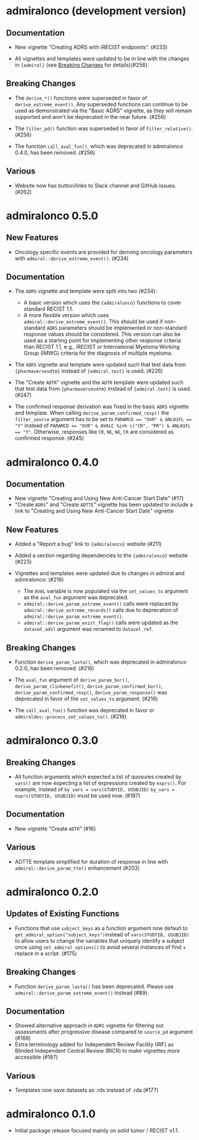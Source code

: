 # admiralonco (development version)

## Documentation

- New vignette "Creating ADRS with iRECIST endpoints". (#233)

- All vignettes and templates were updated to be in line with the changes in
`{admiral}` (see [Breaking
Changes](https://pharmaverse.github.io/admiral/news/index.html#breaking-changes-1-0-0)
for details)(#256).

## Breaking Changes

- The `derive_*()` functions were superseded in favor of
`derive_extreme_event()`. Any superseded functions can continue to be used as
demonstrated via the "Basic ADRS" vignette, as they will remain supported and
won't be deprecated in the near future. (#256)

- The `filter_pd()` function was superseded in favor of `filter_relative()`. (#256)

- The function `call_aval_fun()`, which was deprecated in admiralonco 0.4.0,
has been removed. (#256)

## Various

- Website now has button/links to Slack channel and GitHub Issues. (#262)

# admiralonco 0.5.0

## New Features

- Oncology specific events are provided for deriving oncology parameters with
`admiral::derive_extreme_event()`. (#234)

## Documentation

- The `ADRS` vignette and template were split into two (#234):
    - A basic version which uses the `{admiralonco}` functions to cover standard
    RECIST 1.1.
    - A more flexible version which uses `admiral::derive_extreme_event()`. This
    should be used if non-standard `ADRS` parameters should be implemented or
    non-standard response values should be considered. This version can also be
    used as a starting point for implementing other response criteria than
    RECIST 1.1, e.g., iRECIST or International Myeloma Working Group (IMWG)
    criteria for the diagnosis of multiple myeloma.

- The `ADRS` vignette and template were updated such that test data from
`{pharmaversesdtm}` instead of `{admiral.test}` is used. (#226)

- The "Create `ADTR`" vignette and the `ADTR` template were updated such that
test data from `{pharmaversesdtm}` instead of `{admiral.test}` is used. (#247)

- The confirmed response derivation was fixed in the basic `ADRS` vignette and
template. When calling `derive_param_confirmed_resp()` the `filter_source`
argument has to be set to `PARAMCD == "OVR" & ANL01FL == "Y"` instead of
`PARAMCD == "OVR" & AVALC %in% c("CR", "PR") & ANL01FL == "Y"`. Otherwise,
responses like `CR`, `NE`, `NE`, `CR` are considered as confirmed response.
(#245)

# admiralonco 0.4.0

## Documentation

- New vignette "Creating and Using New Anti-Cancer Start Date" (#17)
- "Create `ADRS`" and "Create `ADTTE`" vignette has been updated to include a link to "Creating and Using New Anti-Cancer Start Date" vignette

## New Features

- Added a "Report a bug" link to `{admiralonco}` website (#211)

- Added a section regarding dependencies to the `{admiralonco}` website (#223)

- Vignettes and templates were updated due to changes in admiral and
admiralonco: (#216)
    - The `AVAL` variable is now populated via the `set_values_to` argument as
    the `aval_fun` argument was deprecated.
    - `admiral::derive_param_extreme_event()` calls were replaced by
    `admiral::derive_extreme_records()` calls due to deprecation of
    `admiral::derive_param_extreme_event()`.
    - `admiral::derive_param_exist_flag()` calls were updated as the
    `dataset_adsl` argument was renamed to `dataset_ref`.

## Breaking Changes

- Function `derive_param_lasta()`, which was deprecated in admiralonco 0.2.0,
has been removed. (#216)

- The `aval_fun` argument of `derive_param_bor()`, `derive_param_clinbenefit()`,
`derive_param_confirmed_bor()`, `derive_param_confirmed_resp()`,
`derive_param_response()` was deprecated in favor of the `set_values_to`
argument. (#216)

- The `call_aval_fun()` function was deprecated in favor or
`admiraldev::process_set_values_to()`. (#216)


# admiralonco 0.3.0

## Breaking Changes

- All function arguments which expected a list of quosures created by `vars()`
are now expecting a list of expressions created by `exprs()`. For example,
instead of `by_vars = vars(STUDYID, USUBJID)` `by_vars = exprs(STUDYID,
USUBJID)` must be used now. (#197)

## Documentation

- New vignette "Create `ADTR`" (#16)

## Various

- ADTTE template simplified for duration of response in line with `admiral::derive_param_tte()` enhancement (#203)

# admiralonco 0.2.0

## Updates of Existing Functions

- Functions that use `subject_keys` as a function argument now default to `get_admiral_option("subject_keys")`instead of `vars(STUDYID, USUBJID)` to allow users to change the variables that uniquely identify a subject once using `set_admiral_options()` to avoid several instances of find + replace in a script. (#175)

## Breaking Changes

- Function `derive_param_lasta()` has been deprecated. Please use `admiral::derive_param_extreme_event()` instead (#89).

## Documentation

- Showed alternative approach in `ADRS` vignette for filtering out assessments after progressive disease compared to `source_pd` argument (#168)
- Extra terminology added for Independent Review Facility (IRF) as Blinded Independent Central Review (BICR) to make vignettes more accessible (#187)

## Various

- Templates now save datasets as .rds instead of .rda (#177)

# admiralonco 0.1.0

- Initial package release focused mainly on solid tumor / RECIST v1.1.
